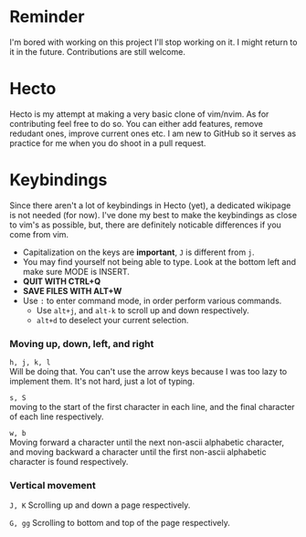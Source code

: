 # Reminder
I'm bored with working on this project I'll stop working on it. I might return to it in the future. Contributions are still welcome.

# Hecto
Hecto is my attempt at making a very basic clone of vim/nvim. As for contributing feel free to do so. You can either add features, remove redudant ones, improve current ones etc. I am new to GitHub so it serves as practice for me when you do shoot in a pull request.

# Keybindings
Since there aren't a lot of keybindings in Hecto (yet), a dedicated wikipage is not needed (for now). I've done my best to make the keybindings as close to vim's as possible, but, there are definitely noticable differences if you come from vim.

- Capitalization on the keys are **important**, `J` is different from `j`.
- You may find yourself not being able to type. Look at the bottom left and make sure MODE is INSERT.
- **QUIT WITH CTRL+Q**
- **SAVE FILES WITH ALT+W**
- Use `:` to enter command mode, in order perform various commands.
    - Use `alt+j`, and `alt-k` to scroll up and down respectively.
    - `alt+d` to deselect your current selection.

### Moving up, down, left, and right
`h, j, k, l`  
Will be doing that. You can't use the arrow keys because I was too lazy to implement them. It's not hard, just a lot of typing.

`s, S`  
moving to the start of the first character in each line, and the final character of each line respectively.

`w, b`  
Moving forward a character until the next non-ascii alphabetic character, and moving backward a character until the first non-ascii alphabetic character is found respectively.

### Vertical movement
`J, K`
Scrolling up and down a page respectively.

`G, gg`
Scrolling to bottom and top of the page respectively.

